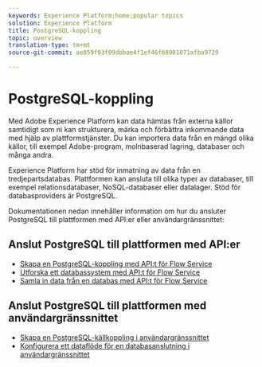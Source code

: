 ```yaml
---
keywords: Experience Platform;home;popular topics
solution: Experience Platform
title: PostgreSQL-koppling
topic: overview
translation-type: tm+mt
source-git-commit: ae059f93f09dbbae4f1ef46f68901071afba9729

---
```



# PostgreSQL-koppling

Med Adobe Experience Platform kan data hämtas från externa källor samtidigt som ni kan strukturera, märka och förbättra inkommande data med hjälp av plattformstjänster. Du kan importera data från en mängd olika källor, till exempel Adobe-program, molnbaserad lagring, databaser och många andra.

Experience Platform har stöd för inmatning av data från en tredjepartsdatabas. Plattformen kan ansluta till olika typer av databaser, till exempel relationsdatabaser, NoSQL-databaser eller datalager. Stöd för databasproviders är PostgreSQL.

Dokumentationen nedan innehåller information om hur du ansluter PostgreSQL till plattformen med API:er eller användargränssnittet:

## Anslut PostgreSQL till plattformen med API:er

- [Skapa en PostgreSQL-koppling med API:t för Flow Service](../../tutorials/api/create/databases/postgres.md)
- [Utforska ett databassystem med API:t för Flow Service](../../tutorials/api/explore/database-nosql.md)
- [Samla in data från en databas med API:t för Flow Service](../../tutorials/api/collect/database-nosql.md)

## Anslut PostgreSQL till plattformen med användargränssnittet

- [Skapa en PostgreSQL-källkoppling i användargränssnittet](../../tutorials/ui/create/databases/postgres.md)
- [Konfigurera ett dataflöde för en databasanslutning i användargränssnittet](../../tutorials/ui/dataflow/databases.md)